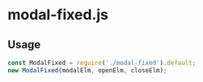 # modal-fixed.js

## Usage

```javascript
const ModalFixed = require('./modal-fixed').default;
new ModalFixed(modalElm, openElm, closeElm);
```
